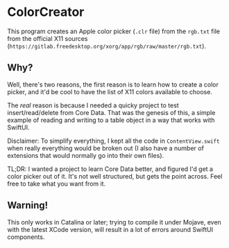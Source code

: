 # ColorCreator
This program creates an Apple color picker (`.clr` file) from the `rgb.txt` file from the official X11 sources (`https://gitlab.freedesktop.org/xorg/app/rgb/raw/master/rgb.txt`).

## Why?
Well, there's two reasons, the first reason is to learn how to create a color picker, and it'd be cool to have the list of X11 colors available to choose.

The _real_ reason is because I needed a quicky project to test insert/read/delete from Core Data. That was the genesis of this, a simple example of reading and writing to a table object in a way that works with SwiftUI.

Disclaimer: To simplify everything, I kept all the code in `ContentView.swift` when really everything would be broken out (I also have a number of extensions that would normally go into their own files).

TL;DR: I wanted a project to learn Core Data better, and figured I'd get a color picker out of it. It's not well structured, but gets the point across. Feel free to take what you want from it.

## Warning!
This only works in Catalina or later; trying to compile it under Mojave, even with the latest XCode version, will result in a lot of errors around SwiftUI components.
